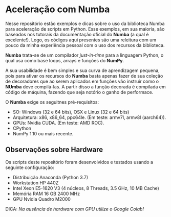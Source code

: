 # Aceleração com Numba

Nesse repositório estão exemplos e dicas sobre o uso da biblioteca Numba para aceleração de scripts em Python.
Esse exemplos, em sua maioria, são baseados nos tutorais da documentação oficial do **Numba** (a qual é excelente!). Logo, os códigos aqui presentes são uma releitura com um pouco da minha experiência pessoal com o uso dos recursos da biblioteca.

**Numba** trata-se de um compilador *just-in-time* para a linguagem Python, o qual usa como base loops, arrays e funções do **NumPy**.

A sua usabilidade é bem simples e sua curva de aprendizagem pequena, pois para ativar os recursos do **Numba** basta apenas fazer de sua coleção de decoradores que ao serem aplicados em funções vão instruir como o **NUmba** deve compilá-las. A partir disso a função decorada é compilada em código de máquina, fazendo que seja notório o ganho de performace.

O **Numba** exige os seguitnes pré-requisitos:

* SO: Windows (32 e 64 bits), OSX e Linux (32 e 64 bits)
* Arquitetura: x86, x86_64, ppc64le. (Em teste: armv7l, armv8l (aarch64)).
* GPUs: Nvidia CUDA. (Em teste: AMD ROC).
* CPython
* NumPy 1.10 ou mais recente.

## Observações sobre Hardware

Os scripts deste repositório foram desenvolvidos e testados usando a seguinte configuração:

* Distribuição Anaconda (Python 3.7)
* Workstation HP 440Z
* Intel Xeon E5-1620 V3 (4 núcleos, 8 Threads, 3.5 GHz, 10 MB Cache)
* Memória RAM 16 GB 2400 MHz
* GPU Nvidia Quadro M2000

DICA: *Na ausência de hardware com GPU utilize o Google Colab!*
